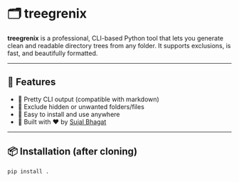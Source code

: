 # 🗂️ treegrenix

**treegrenix** is a professional, CLI-based Python tool that lets you generate clean and readable directory trees from any folder. It supports exclusions, is fast, and beautifully formatted.

---

## 🚀 Features

- 🔹 Pretty CLI output (compatible with markdown)
- 🔹 Exclude hidden or unwanted folders/files
- 🔹 Easy to install and use anywhere
- 🔹 Built with ❤️ by [Sujal Bhagat](https://github.com/sujal-1245)

---

## 📦 Installation (after cloning)

```bash
pip install .

